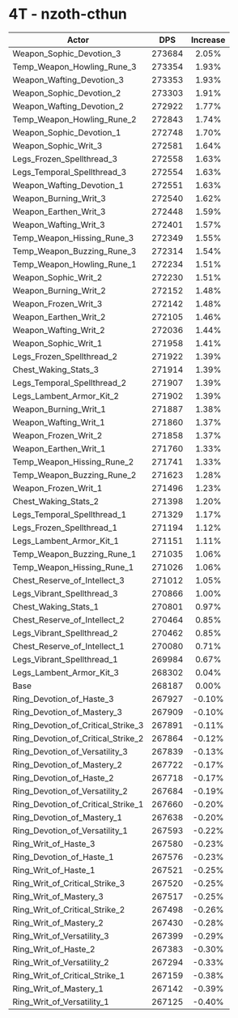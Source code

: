 # 4T - nzoth-cthun
| Actor | DPS | Increase |
|---|:---:|:---:|
|Weapon_Sophic_Devotion_3|273684|2.05%|
|Temp_Weapon_Howling_Rune_3|273354|1.93%|
|Weapon_Wafting_Devotion_3|273353|1.93%|
|Weapon_Sophic_Devotion_2|273303|1.91%|
|Weapon_Wafting_Devotion_2|272922|1.77%|
|Temp_Weapon_Howling_Rune_2|272843|1.74%|
|Weapon_Sophic_Devotion_1|272748|1.70%|
|Weapon_Sophic_Writ_3|272581|1.64%|
|Legs_Frozen_Spellthread_3|272558|1.63%|
|Legs_Temporal_Spellthread_3|272554|1.63%|
|Weapon_Wafting_Devotion_1|272551|1.63%|
|Weapon_Burning_Writ_3|272540|1.62%|
|Weapon_Earthen_Writ_3|272448|1.59%|
|Weapon_Wafting_Writ_3|272401|1.57%|
|Temp_Weapon_Hissing_Rune_3|272349|1.55%|
|Temp_Weapon_Buzzing_Rune_3|272314|1.54%|
|Temp_Weapon_Howling_Rune_1|272234|1.51%|
|Weapon_Sophic_Writ_2|272230|1.51%|
|Weapon_Burning_Writ_2|272152|1.48%|
|Weapon_Frozen_Writ_3|272142|1.48%|
|Weapon_Earthen_Writ_2|272105|1.46%|
|Weapon_Wafting_Writ_2|272036|1.44%|
|Weapon_Sophic_Writ_1|271958|1.41%|
|Legs_Frozen_Spellthread_2|271922|1.39%|
|Chest_Waking_Stats_3|271914|1.39%|
|Legs_Temporal_Spellthread_2|271907|1.39%|
|Legs_Lambent_Armor_Kit_2|271902|1.39%|
|Weapon_Burning_Writ_1|271887|1.38%|
|Weapon_Wafting_Writ_1|271860|1.37%|
|Weapon_Frozen_Writ_2|271858|1.37%|
|Weapon_Earthen_Writ_1|271760|1.33%|
|Temp_Weapon_Hissing_Rune_2|271741|1.33%|
|Temp_Weapon_Buzzing_Rune_2|271623|1.28%|
|Weapon_Frozen_Writ_1|271496|1.23%|
|Chest_Waking_Stats_2|271398|1.20%|
|Legs_Temporal_Spellthread_1|271329|1.17%|
|Legs_Frozen_Spellthread_1|271194|1.12%|
|Legs_Lambent_Armor_Kit_1|271151|1.11%|
|Temp_Weapon_Buzzing_Rune_1|271035|1.06%|
|Temp_Weapon_Hissing_Rune_1|271026|1.06%|
|Chest_Reserve_of_Intellect_3|271012|1.05%|
|Legs_Vibrant_Spellthread_3|270866|1.00%|
|Chest_Waking_Stats_1|270801|0.97%|
|Chest_Reserve_of_Intellect_2|270464|0.85%|
|Legs_Vibrant_Spellthread_2|270462|0.85%|
|Chest_Reserve_of_Intellect_1|270080|0.71%|
|Legs_Vibrant_Spellthread_1|269984|0.67%|
|Legs_Lambent_Armor_Kit_3|268302|0.04%|
|Base|268187|0.00%|
|Ring_Devotion_of_Haste_3|267927|-0.10%|
|Ring_Devotion_of_Mastery_3|267909|-0.10%|
|Ring_Devotion_of_Critical_Strike_3|267891|-0.11%|
|Ring_Devotion_of_Critical_Strike_2|267864|-0.12%|
|Ring_Devotion_of_Versatility_3|267839|-0.13%|
|Ring_Devotion_of_Mastery_2|267722|-0.17%|
|Ring_Devotion_of_Haste_2|267718|-0.17%|
|Ring_Devotion_of_Versatility_2|267684|-0.19%|
|Ring_Devotion_of_Critical_Strike_1|267660|-0.20%|
|Ring_Devotion_of_Mastery_1|267638|-0.20%|
|Ring_Devotion_of_Versatility_1|267593|-0.22%|
|Ring_Writ_of_Haste_3|267580|-0.23%|
|Ring_Devotion_of_Haste_1|267576|-0.23%|
|Ring_Writ_of_Haste_1|267521|-0.25%|
|Ring_Writ_of_Critical_Strike_3|267520|-0.25%|
|Ring_Writ_of_Mastery_3|267517|-0.25%|
|Ring_Writ_of_Critical_Strike_2|267498|-0.26%|
|Ring_Writ_of_Mastery_2|267430|-0.28%|
|Ring_Writ_of_Versatility_3|267399|-0.29%|
|Ring_Writ_of_Haste_2|267383|-0.30%|
|Ring_Writ_of_Versatility_2|267294|-0.33%|
|Ring_Writ_of_Critical_Strike_1|267159|-0.38%|
|Ring_Writ_of_Mastery_1|267142|-0.39%|
|Ring_Writ_of_Versatility_1|267125|-0.40%|
